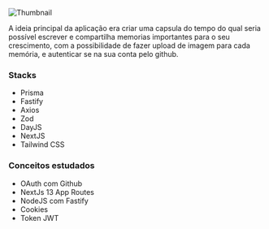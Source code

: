 ![Thumbnail](https://github.com/Norrels/TimeCapsule_NextJS/assets/94193637/abb105a9-e718-4f18-8e13-d75628fa8302)

A ideia principal da aplicação era criar uma capsula do tempo do qual seria possível escrever e compartilha memorias importantes para o seu crescimento, com a possibilidade de fazer upload de imagem para cada memória, e autenticar se na sua conta pelo github.

### Stacks
- Prisma
- Fastify
- Axios
- Zod
- DayJS
- NextJS
- Tailwind CSS

### Conceitos estudados
- OAuth com Github
- NextJs 13 App Routes
- NodeJS com Fastify
- Cookies
- Token JWT
